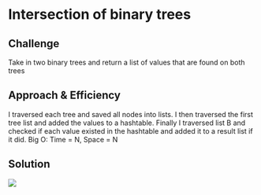 # Intersection of binary trees

## Challenge
Take in two binary trees and return a list of values that are found on both trees

## Approach & Efficiency
I traversed each tree and saved all nodes into lists. 
I then traversed the first tree list and added the values to a hashtable. 
Finally I traversed list B and checked if each value existed in the hashtable and added it to a result list if it did.
Big O: Time = N, Space = N

## Solution
![](/assets/tree-intersection.jpg)
